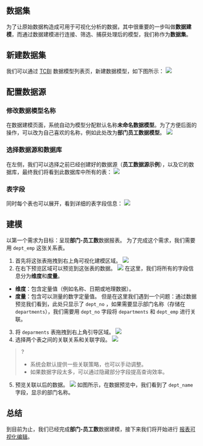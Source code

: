 
## 数据集
为了让原始数据构造成可用于可视化分析的数据，其中很重要的一步叫做**数据建模**，而通过数据建模进行连接、筛选、捕获处理后的模型，我们称作为**数据集**。

## 新建数据集

我们可以通过 [TCBI](https://yuntu.cloud.tencent.com/bi/home) 数据模型列表页，新建数据模型，如下图所示：
![](https://qcloudimg.tencent-cloud.cn/raw/5523e589ae6a070c81a020b36827a0e7.png)

## 配置数据源
### 修改数据模型名称

在数据建模页面，系统自动为模型分配默认名称**未命名数据模型**。为了方便后面的操作，可以改为自己喜欢的名称，例如此处改为**部门员工数据模型**。
![](https://qcloudimg.tencent-cloud.cn/raw/dd43180765150089da6fc6d2cfc04f7c.png)


### 选择数据源和数据库

在左侧，我们可以选择之前已经创建好的数据源（**员工数据源示例**），以及它的数据库，最终我们将看到此数据库中所有的表：
![](https://qcloudimg.tencent-cloud.cn/raw/6f05ee9e086fced1d9b8a3a7d1888e1b.png)

### 表字段

同时每个表也可以展开，看到详细的表字段信息：
![](https://qcloudimg.tencent-cloud.cn/raw/fbd9373529af080c11d4d64e5b2ea4f5.png)

## 建模

以第一个需求为目标：呈现**部门-员工数**数据报表。
为了完成这个需求，我们需要用 `dept_emp` 这张关系表。

1. 首先将这张表拖拽到右上角可视化建模区域。
![](https://qcloudimg.tencent-cloud.cn/raw/702d90b28b2a31a301cf6dbbbd887991.png)
2. 在右下预览区域可以预览到这张表的数据。
![](https://qcloudimg.tencent-cloud.cn/raw/f316aa3d07a154bfd70869311842c850.png)
在这里，我们将所有的字段信息分为**维度**和**度量**。
 - **维度**：包含定量值（例如名称、日期或地理数据）。
 - **度量**：包含可以测量的数字定量值。
但是在这里我们遇到一个问题：通过数据预览我们看到，此处只显示了 `dept_no` ，如果需要显示部门名称（存储在 `departments`），我们需要用 `dept_no` 字段将 `departments` 和 `dept_emp` 进行关联。
3. 将 `deparments` 表拖拽到右上角引导区域。
![](https://qcloudimg.tencent-cloud.cn/raw/867aef8e40c0631d89eea3c0c08cd7af.png)
4. 选择两个表之间的关联关系和关联字段。
![](https://qcloudimg.tencent-cloud.cn/raw/2a8e058c3123bd3696b892d53215b1f7.png)
>?
>- 系统会默认提供一些关联策略，也可以手动调整。
>- 如果数据字段太多，可以通过隐藏部分字段提高查询效率。
5. 预览关联以后的数据。
![](https://qcloudimg.tencent-cloud.cn/raw/7010fcb31e6f7786d401e8db894a3900.png)
如图所示，在数据预览中，我们看到了 `dept_name` 字段，显示的部门名称。

## 总结

到目前为止，我们已经完成**部门-员工数**数据建模，接下来我们将开始进行 [报表可视化编辑](https://cloud.tencent.com/document/product/665/72255)。
